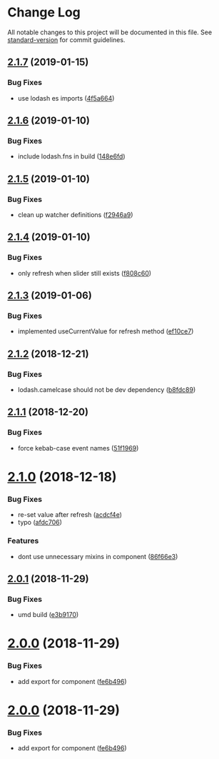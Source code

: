 # Change Log

All notable changes to this project will be documented in this file. See [standard-version](https://github.com/conventional-changelog/standard-version) for commit guidelines.

<a name="2.1.7"></a>
## [2.1.7](https://github.com/pimlie/vue-bootstrap-slider/compare/v2.1.6...v2.1.7) (2019-01-15)


### Bug Fixes

* use lodash es imports ([4f5a664](https://github.com/pimlie/vue-bootstrap-slider/commit/4f5a664))



<a name="2.1.6"></a>
## [2.1.6](https://github.com/pimlie/vue-bootstrap-slider/compare/v2.1.5...v2.1.6) (2019-01-10)


### Bug Fixes

* include lodash.fns in build ([148e6fd](https://github.com/pimlie/vue-bootstrap-slider/commit/148e6fd))



<a name="2.1.5"></a>
## [2.1.5](https://github.com/pimlie/vue-bootstrap-slider/compare/v2.1.4...v2.1.5) (2019-01-10)


### Bug Fixes

* clean up watcher definitions ([f2946a9](https://github.com/pimlie/vue-bootstrap-slider/commit/f2946a9))



<a name="2.1.4"></a>
## [2.1.4](https://github.com/pimlie/vue-bootstrap-slider/compare/v2.1.3...v2.1.4) (2019-01-10)


### Bug Fixes

* only refresh when slider still exists ([f808c60](https://github.com/pimlie/vue-bootstrap-slider/commit/f808c60))



<a name="2.1.3"></a>
## [2.1.3](https://github.com/pimlie/vue-bootstrap-slider/compare/v2.1.2...v2.1.3) (2019-01-06)


### Bug Fixes

* implemented useCurrentValue for refresh method ([ef10ce7](https://github.com/pimlie/vue-bootstrap-slider/commit/ef10ce7))



<a name="2.1.2"></a>
## [2.1.2](https://github.com/pimlie/vue-bootstrap-slider/compare/v2.1.1...v2.1.2) (2018-12-21)


### Bug Fixes

* lodash.camelcase should not be dev dependency ([b8fdc89](https://github.com/pimlie/vue-bootstrap-slider/commit/b8fdc89))



<a name="2.1.1"></a>
## [2.1.1](https://github.com/pimlie/vue-bootstrap-slider/compare/v2.1.0...v2.1.1) (2018-12-20)


### Bug Fixes

* force kebab-case event names ([51f1969](https://github.com/pimlie/vue-bootstrap-slider/commit/51f1969))



<a name="2.1.0"></a>
# [2.1.0](https://github.com/pimlie/vue-bootstrap-slider/compare/v2.0.1...v2.1.0) (2018-12-18)


### Bug Fixes

* re-set value after refresh ([acdcf4e](https://github.com/pimlie/vue-bootstrap-slider/commit/acdcf4e))
* typo ([afdc706](https://github.com/pimlie/vue-bootstrap-slider/commit/afdc706))


### Features

* dont use unnecessary mixins in component ([86f66e3](https://github.com/pimlie/vue-bootstrap-slider/commit/86f66e3))



<a name="2.0.1"></a>
## [2.0.1](https://github.com/pimlie/vue-bootstrap-slider/compare/v2.0.0...v2.0.1) (2018-11-29)


### Bug Fixes

* umd build ([e3b9170](https://github.com/pimlie/vue-bootstrap-slider/commit/e3b9170))



<a name="2.0.0"></a>
# [2.0.0](https://github.com/pimlie/vue-bootstrap-slider/compare/v1.4.0...v2.0.0) (2018-11-29)


### Bug Fixes

* add export for component ([fe6b496](https://github.com/pimlie/vue-bootstrap-slider/commit/fe6b496))



<a name="2.0.0"></a>
# [2.0.0](https://github.com/pimlie/vue-bootstrap-slider/compare/v1.4.0...v2.0.0) (2018-11-29)


### Bug Fixes

* add export for component ([fe6b496](https://github.com/pimlie/vue-bootstrap-slider/commit/fe6b496))
